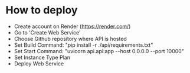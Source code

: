 # How to deploy

- Create account on Render (https://render.com/)
- Go to 'Create Web Service'
- Choose Github repository where API is hosted
- Set Build Command: "pip install -r ./api/requirements.txt"
- Set Start Command: "uvicorn api.api:app --host 0.0.0.0 --port 10000"
- Set Instance Type Plan
- Deploy Web Service